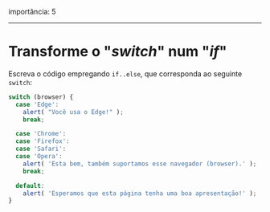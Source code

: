 importância: 5

---

# Transforme o "*switch*" num "*if*"

Escreva o código empregando `if..else`, que corresponda ao seguinte `switch`:

```js
switch (browser) {
  case 'Edge':
    alert( "Você usa o Edge!" );
    break;

  case 'Chrome':
  case 'Firefox':
  case 'Safari':
  case 'Opera':
    alert( 'Esta bem, também suportamos esse navegador (browser).' );
    break;

  default:
    alert( 'Esperamos que esta página tenha uma boa apresentação!' );
}
```
